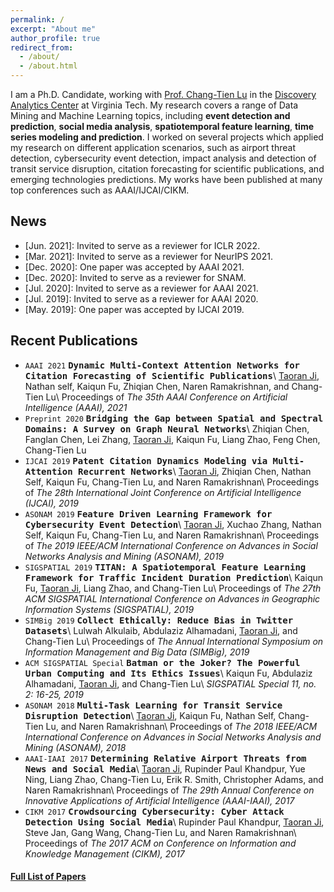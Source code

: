```yaml
---
permalink: /
excerpt: "About me"
author_profile: true
redirect_from: 
  - /about/
  - /about.html
---
```


I am a Ph.D. Candidate, working with [Prof. Chang-Tien Lu](http://people.cs.vt.edu/~ctlu/) in the [Discovery Analytics Center](https://dac.cs.vt.edu/) at Virginia Tech. My research covers a range of Data Mining and Machine Learning topics, including **event detection and prediction**, **social media analysis**, **spatiotemporal feature learning**, **time series modeling and prediction**. I worked on several projects which applied my research on different application scenarios, such as airport threat detection, cybersecurity event detection, impact analysis and detection of transit service disruption, citation forecasting for scientific publications, and emerging technologies predictions. My works have been published at many top conferences such as AAAI/IJCAI/CIKM. 

## News
* \[Jun. 2021\]: Invited to serve as a reviewer for ICLR 2022.
* \[Mar. 2021\]: Invited to serve as a reviewer for NeurIPS 2021.
* \[Dec. 2020\]: One paper was accepted by AAAI 2021. 
* \[Dec. 2020\]: Invited to serve as a reviewer for SNAM.
* \[Jul. 2020\]: Invited to serve as a reviewer for AAAI 2021.
* \[Jul. 2019\]: Invited to serve as a reviewer for AAAI 2020.
* \[May. 2019\]: One paper was accepted by IJCAI 2019. 



## Recent Publications

* `AAAI 2021` **<kbd>Dynamic Multi-Context Attention Networks for Citation
Forecasting of Scientific Publications</kbd>**\\
<ins>Taoran Ji</ins>, Nathan self, Kaiqun Fu, Zhiqian Chen, Naren Ramakrishnan,
and Chang-Tien Lu\\
Proceedings of *The 35th AAAI Conference on Artificial Intelligence (AAAI),
2021*
* `Preprint 2020` **<kbd>Bridging the Gap between Spatial and Spectral 
Domains: A Survey on Graph Neural Networks</kbd>**\\
Zhiqian Chen, Fanglan Chen, Lei Zhang, <ins>Taoran Ji</ins>, Kaiqun Fu,
Liang Zhao, Feng Chen, Chang-Tien Lu
* `IJCAI 2019` **<kbd>Patent Citation Dynamics Modeling via Multi-Attention
Recurrent Networks</kbd>**\\
<ins>Taoran Ji</ins>, Zhiqian Chen, Nathan Self, Kaiqun Fu, Chang-Tien Lu,
and Naren Ramakrishnan\\
Proceedings of *The 28th International Joint Conference on Artificial
Intelligence (IJCAI), 2019*
* `ASONAM 2019` **<kbd>Feature Driven Learning Framework for Cybersecurity Event
Detection</kbd>**\\
<ins>Taoran Ji</ins>, Xuchao Zhang, Nathan Self, Kaiqun Fu, Chang-Tien Lu,
and Naren Ramakrishnan\\
Proceedings of *The 2019 IEEE/ACM International Conference on Advances in
Social Networks Analysis and Mining (ASONAM), 2019*
* `SIGSPATIAL 2019` **<kbd>TITAN: A Spatiotemporal Feature Learning Framework for
Traffic Incident Duration Prediction</kbd>**\\
Kaiqun Fu, <ins>Taoran Ji</ins>, Liang Zhao, and Chang-Tien Lu\\
Proceedings of *The 27th ACM SIGSPATIAL International Conference on Advances in
Geographic Information Systems (SIGSPATIAL), 2019*
* `SIMBig 2019` **<kbd>Collect Ethically: Reduce Bias in Twitter Datasets</kbd>**\\
Lulwah Alkulaib, Abdulaziz Alhamadani, <ins>Taoran Ji</ins>, and
Chang-Tien Lu\\
Proceedings of *The Annual International Symposium on Information Management and
Big Data (SIMBig), 2019*
* `ACM SIGSPATIAL Special` **<kbd>Batman or the Joker? The Powerful Urban Computing
and Its Ethics Issues</kbd>**\\
Kaiqun Fu, Abdulaziz Alhamadani, <ins>Taoran Ji</ins>, and Chang-Tien Lu\\
*SIGSPATIAL Special 11, no. 2: 16-25, 2019*
* `ASONAM 2018` **<kbd>Multi-Task Learning for Transit Service Disruption
Detection</kbd>**\\
<ins>Taoran Ji</ins>, Kaiqun Fu, Nathan Self, Chang-Tien Lu, and
Naren Ramakrishnan\\
Proceedings of *The 2018 IEEE/ACM International Conference on Advances in Social
Networks Analysis and Mining (ASONAM), 2018*
* `AAAI-IAAI 2017` **<kbd>Determining Relative Airport Threats from News and Social
Media</kbd>**\\
<ins>Taoran Ji</ins>, Rupinder Paul Khandpur, Yue Ning, Liang Zhao,
Chang-Tien Lu, Erik R. Smith, Christopher Adams, and Naren Ramakrishnan\\
Proceedings of *The 29th Annual Conference on Innovative Applications of
Artificial Intelligence (AAAI-IAAI), 2017*
* `CIKM 2017` **<kbd>Crowdsourcing Cybersecurity: Cyber Attack Detection Using
Social Media</kbd>**\\
Rupinder Paul Khandpur, <ins>Taoran Ji</ins>, Steve Jan, Gang Wang,
Chang-Tien Lu, and Naren Ramakrishnan\\
Proceedings of *The 2017 ACM on Conference on Information and Knowledge
Management (CIKM), 2017*

#### [Full List of Papers](https://taoranj.github.io/publications/)
